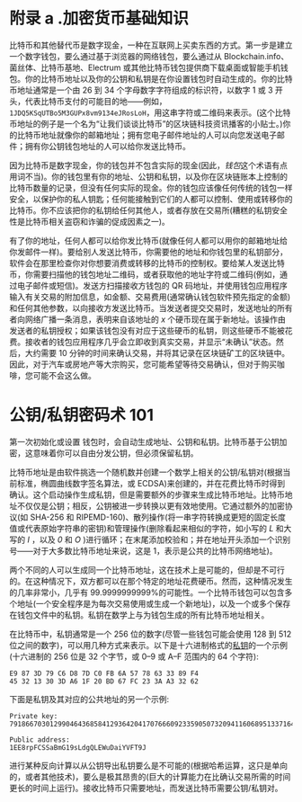 <title>Cryptocurrency Basics</title>  <link href="../../stylesheet.css" rel="stylesheet" type="text/css"> <link href="../../page_styles.css" rel="stylesheet" type="text/css">

# 附录 a .加密货币基础知识

比特币和其他替代币是数字现金，一种在互联网上买卖东西的方式。第一步是建立一个数字钱包，要么通过基于浏览器的网络钱包，要么通过从 Blockchain.info、菌丝体、比特币基地、Electrum 或其他比特币钱包提供商下载桌面或智能手机钱包。你的比特币地址以及你的公钥和私钥是在你设置钱包时自动生成的。你的比特币地址通常是一个由 26 到 34 个字母数字字符组成的标识符，以数字 1 或 3 开头，代表比特币支付的可能目的地——例如，`1JDQ5KSqUTBo5M3GUPx8vm9134eJRosLoH`，用这串字符或二维码来表示。(这个比特币地址的例子是一个名为“让我们谈谈比特币”的区块链科技资讯播客的小贴士。)你的比特币地址就像你的邮箱地址；拥有您电子邮件地址的人可以向您发送电子邮件；拥有你公钥钱包地址的人可以给你发送比特币。

因为比特币是数字现金，你的钱包并不包含实际的现金(因此，*钱包*这个术语有点用词不当)。你的钱包里有你的地址、公钥和私钥，以及你在区块链账本上控制的比特币数量的记录，但没有任何实际的现金。你的钱包应该像任何传统的钱包一样安全，以保护你的私人钥匙；任何能接触到它们的人都可以控制、使用或转移你的比特币。你不应该把你的私钥给任何其他人，或者存放在交易所(糟糕的私钥安全性是比特币相关盗窃和诈骗的促成因素之一)。

有了你的地址，任何人都可以给你发比特币(就像任何人都可以用你的邮箱地址给你发邮件一样)。要给别人发送比特币，你需要他的地址和你钱包里的私钥部分，软件会在那里检查你对你想要消费或转移的比特币的控制权。要给某人发送比特币，你需要扫描他的钱包地址二维码，或者获取他的地址字符或二维码(例如，通过电子邮件或短信)。发送方扫描接收方钱包的 QR 码地址，并使用钱包应用程序输入有关交易的附加信息，如金额、交易费用(通常确认钱包软件预先指定的金额)和任何其他参数，以向接收方发送比特币。当发送者提交交易时，发送地址的所有者向网络广播一条消息，表明来自该地址的 *x* 个硬币现在属于新地址。该操作由发送者的私钥授权；如果该钱包没有对应于这些硬币的私钥，则这些硬币不能被花费。接收者的钱包应用程序几乎会立即收到真实交易，并显示“未确认”状态。然后，大约需要 10 分钟的时间来确认交易，并将其记录在区块链矿工的区块链中。因此，对于汽车或房地产等大宗购买，您可能希望等待交易确认，但对于购买咖啡，您可能不会这么做。

# 公钥/私钥密码术 101

第一次初始化或设置 钱包时，会自动生成地址、公钥和私钥。比特币基于公钥加密，这意味着你可以自由分发公钥，但必须保留私钥。

比特币地址是由软件挑选一个随机数并创建一个数学上相关的公钥/私钥对(根据当前标准，椭圆曲线数字签名算法，或 ECDSA)来创建的，并在花费比特币时得到确认。这个启动操作生成私钥，但是需要额外的步骤来生成比特币地址。比特币地址不仅仅是公钥；相反，公钥被进一步转换以更有效地使用。它通过额外的加密协议(如 SHA-256 和 RIPEMD-160)、散列操作(将一串字符转换成更短的固定长度值或代表原始字符串的密钥)和管理操作(删除看起来相似的字符，如小写的 *L* 和大写的 *I* ，以及 *0* 和 *O* )进行循环；在末尾添加校验和；并在地址开头添加一个识别号——对于大多数比特币地址来说，这是 1，表示是公共的比特币网络地址)。

两个不同的人可以生成同一个比特币地址，这在技术上是可能的，但却是不可行的。在这种情况下，双方都可以在那个特定的地址花费硬币。然而，这种情况发生的几率非常小，几乎有 99.9999999999%的可能性。一个比特币钱包可以包含多个地址(一个安全程序是为每次交易使用或生成一个新地址)，以及一个或多个保存在钱包文件中的私钥。私钥在数学上与为钱包生成的所有比特币地址相关。

在比特币中，私钥通常是一个 256 位的数字(尽管一些钱包可能会使用 128 到 512 位之间的数字)，可以用几种方式来表示。以下是十六进制格式的[私钥](https://en.bitcoin.it/wiki/Private_key)的一个示例(十六进制的 256 位是 32 个字节，或 0–9 或 A–F 范围内的 64 个字符):

```
E9 87 3D 79 C6 D8 7D C0 FB 6A 57 78 63 33 89 F4
45 32 13 30 3D A6 1F 20 BD 67 FC 23 3A A3 32 62

```

下面是私钥及其对应的公共地址的另一个示例:

```
Private key:
79186670301299046436858412936420417076660923359050732094116068951337164773779

```

```
Public address:
1EE8rpFCSSaBmG19sLdgQLEWuDaiYVFT9J

```

进行某种反向计算以从公钥导出私钥要么是不可能的(根据哈希运算，这只是单向的，或者其他技术)，要么是极其昂贵的(巨大的计算能力在比确认交易所需的时间更长的时间上运行)。接收比特币只需要地址，而发送比特币需要公钥/私钥对。